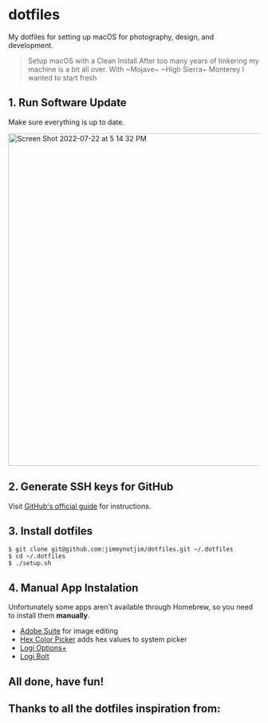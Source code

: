 # dotfiles

My dotfiles for setting up macOS for photography, design, and development.

> Setup macOS with a Clean Install
> After too many years of tinkering my machine is a bit all over. With ~Mojave~ ~High Sierra~ Monterey I wanted to start fresh

## 1. Run Software Update

Make sure everything is up to date.

<img width="667" alt="Screen Shot 2022-07-22 at 5 14 32 PM" src="https://user-images.githubusercontent.com/1280430/180582591-f99f25f6-f77c-4a7c-95fe-abcf079ded7d.png">

## 2. Generate SSH keys for GitHub

Visit [GitHub's official guide](https://help.github.com/articles/generating-ssh-keys#platform-mac) for instructions.

## 3. Install dotfiles

    $ git clone git@github.com:jimmynotjim/dotfiles.git ~/.dotfiles
    $ cd ~/.dotfiles
    $ ./setup.sh

## 4. Manual App Instalation

Unfortunately some apps aren't available through Homebrew, so you need to install them __manually__.

* [Adobe Suite](http://www.adobe.com/products/creativecloud.html) for image editing
* [Hex Color Picker](http://wafflesoftware.net/hexpicker/) adds hex values to system picker
* [Logi Options+](https://support.logi.com/hc/en-us/articles/4418699283607)
* [Logi Bolt](https://support.logi.com/hc/en-us/articles/4418089333655)


## All done, have fun!

## Thanks to all the dotfiles inspiration from:

[jayroh]: https://github.com/jayrow/dotfiles.new
[gabebw]: https://github.com/gabebw/dotfiles
[jeffbyrnes]: https://github.com/jeffbyrnes/dotfiles
[ericclemmons]: https://github.com/ericclemmons/dotfiles